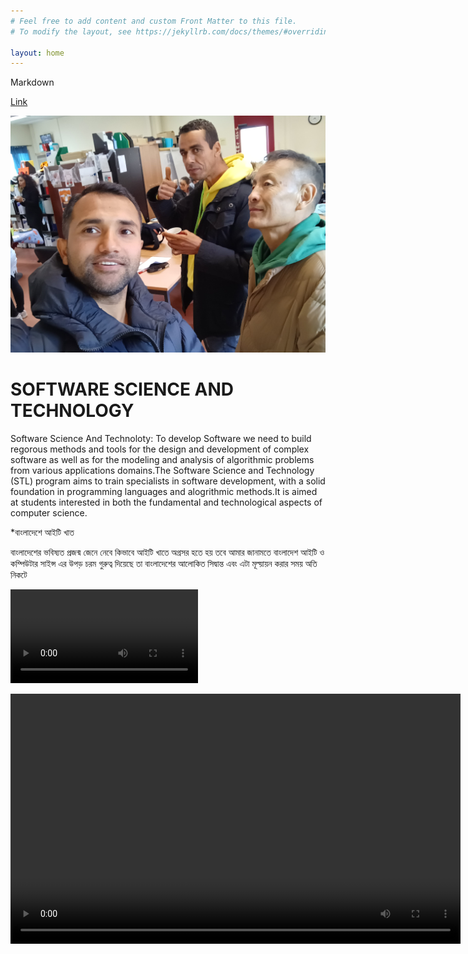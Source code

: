 ```yaml
---
# Feel free to add content and custom Front Matter to this file.
# To modify the layout, see https://jekyllrb.com/docs/themes/#overriding-theme-defaults

layout: home
---
```


Markdown

[Link](https://www.markdownguide.org/cheat-sheet/)


![Greta](./images/done.jpg)


# SOFTWARE SCIENCE AND TECHNOLOGY


Software Science And Technoloty: To develop Software we need to  build regorous methods and tools for the design and development of complex software as well as for the modeling and analysis of algorithmic problems from various applications domains.The Software Science and Technology (STL) program aims to train specialists in software development, with a solid foundation in programming languages and alogrithmic methods.It is aimed at students interested in both the fundamental and technological aspects of computer science.


  
 *বাংলাদেশে আইটি খাত

বাংলাদেশের ভবিষ্যত প্রজন্ম জেনে নেবে কিভাবে আইটি খাতে অগ্রসর হতে হয় তবে আমার জানামতে বাংলাদেশ আইটি ও কম্পিউটার সাইন্স এর উপড় চরম গুরুত্ব দিয়েছে তা বাংলাদেশের আলোকিত সিদ্বান্ত এবং এটা মূল্য়ায়ন করার সময় অতি নিকটে   


![](./images/MOV.mp4)

<video width="720" height="400" controls="">
        <source src="images/MOV.mp4" type="video/mp4">

        Your browser does not support the video tag.
    </video>


List

- Hello
- Goodbye

Numbered list

1. Hello
2. Goodbye

```python
print("Hello World")

```

# First Heading 

## Second Heading

### Third Heading





![Comment on imagee](./images/fourstar.jpg)

## Live is nice 

Why not


## Old Page


